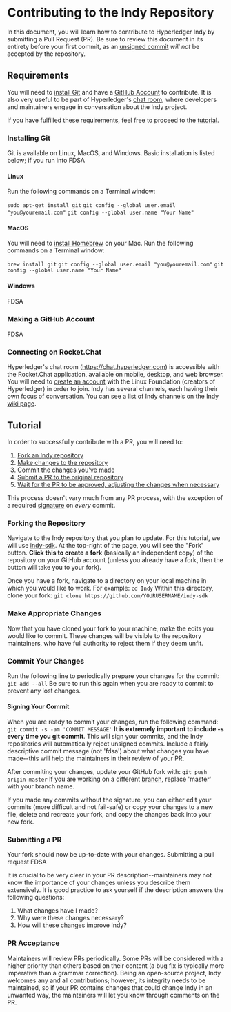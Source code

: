# Contributing to the Indy Repository

In this document, you will learn how to contribute to Hyperledger Indy by submitting a Pull Request (PR). Be sure to review this document in its entirety before your first commit, as an [unsigned commit](#Signing-Your-Commit) *will not* be accepted by the repository.

## Requirements

You will need to [install Git](#Installing-Git) and have a [GitHub Account](#Making-a-GitHub-Account) to contribute. It is also very useful to be part of Hyperledger's [chat room](#Connecting-on-Rocket.Chat), where developers and maintainers engage in conversation about the Indy project.

If you have fulfilled these requirements, feel free to proceed to the [tutorial](#Tutorial).

### Installing Git

Git is available on Linux, MacOS, and Windows. Basic installation is listed below; if you run into FDSA

#### Linux

Run the following commands on a Terminal window:

```sudo apt-get install git```
```git config --global user.email "you@youremail.com"```
```git config --global user.name "Your Name"```

#### MacOS

You will need to [install Homebrew](FDSA) on your Mac. Run the following commands on a Terminal window:

```brew install git```
```git config --global user.email "you@youremail.com"```
```git config --global user.name "Your Name"```

#### Windows

FDSA

### Making a GitHub Account

FDSA

### Connecting on Rocket.Chat

Hyperledger's chat room (https://chat.hyperledger.com) is accessible with the Rocket.Chat application, available on mobile, desktop, and web browser. You will need to [create an account](FDSA) with the Linux Foundation (creators of Hyperledger) in order to join. Indy has several channels, each having their own focus of conversation. You can see a list of Indy channels on the Indy [wiki page](https://wiki.hyperledger.org/projects/indy#communication).

## Tutorial

In order to successfully contribute with a PR, you will need to:

1. [Fork an Indy repository](#Forking-the-Repository)
2. [Make changes to the repository](#Make-Appropriate-Changes)
3. [Commit the changes you've made](#Commit-Your-Changes)
4. [Submit a PR to the original repository](#Submitting-a-PR)
5. [Wait for the PR to be approved, adjusting the changes when necessary](#PR-Acceptance)

This process doesn't vary much from any PR process, with the exception of a required [signature](#Signing-Your-Commit) on *every* commit.

### Forking the Repository

Navigate to the Indy repository that you plan to update. For this tutorial, we will use [indy-sdk](https://github.com/hyperledger/indy-sdk). At the top-right of the page, you will see the "Fork" button. **Click this to create a fork** (basically an independent copy) of the repository on your GitHub account (unless you already have a fork, then the button will take you to your fork).

Once you have a fork, navigate to a directory on your local machine in which you would like to work. For example: 
```cd Indy```
Within this directory, clone your fork:
```git clone https://github.com/YOURUSERNAME/indy-sdk```

### Make Appropriate Changes

Now that you have cloned your fork to your machine, make the edits you would like to commit. These changes will be visible to the repository maintainers, who have full authority to reject them if they deem unfit.

### Commit Your Changes

Run the following line to periodically prepare your changes for the commit:
```git add --all```
Be sure to run this again when you are ready to commit to prevent any lost changes.

#### Signing Your Commit

When you are ready to commit your changes, run the following command:
```git commit -s -am 'COMMIT MESSAGE'```
**It is extremely important to include -s every time you git commit**. This will sign your commits, and the Indy repositories will automatically reject unsigned commits. Include a fairly descriptive commit message (not 'fdsa') about what changes you have made--this will help the maintainers in their review of your PR.

After commiting your changes, update your GitHub fork with:
```git push origin master```
If you are working on a different [branch](https://help.github.com/articles/about-branches), replace 'master' with your branch name.

If you made any commits without the signature, you can either edit your commits (more difficult and not fail-safe) or copy your changes to a new file, delete and recreate your fork, and copy the changes back into your new fork.

### Submitting a PR

Your fork should now be up-to-date with your changes. Submitting a pull request FDSA

It is crucial to be very clear in your PR description--maintainers may not know the importance of your changes unless you describe them extensively. It is good practice to ask yourself if the description answers the following questions:
1. What changes have I made?
2. Why were these changes necessary?
3. How will these changes improve Indy?

### PR Acceptance

Maintainers will review PRs periodically. Some PRs will be considered with a higher priority than others based on their content (a bug fix is typically more imperative than a grammar correction). Being an open-source project, Indy welcomes any and all contributions; however, its integrity needs to be maintained, so if your PR contains changes that could change Indy in an unwanted way, the maintainers will let you know through comments on the PR.